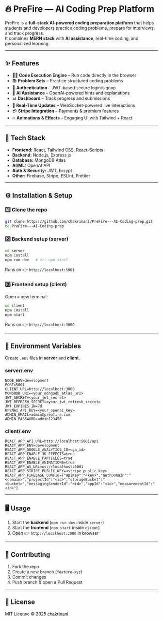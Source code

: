 # 🔥 PreFire — AI Coding Prep Platform

PreFire is a **full-stack AI-powered coding preparation platform** that helps students and developers practice coding problems, prepare for interviews, and track progress.  
It combines **MERN stack** with **AI assistance**, real-time coding, and personalized learning.

---

## ✨ Features
- 🧑‍💻 **Code Execution Engine** – Run code directly in the browser  
- 📚 **Problem Sets** – Practice structured coding problems  
- 🔐 **Authentication** – JWT-based secure login/signup  
- 🤖 **AI Assistance** – OpenAI-powered hints and explanations  
- 📊 **Dashboard** – Track progress and submissions  
- 🔄 **Real-Time Updates** – WebSocket-powered live interactions  
- 💳 **Stripe Integration** – Payments & premium features  
- 🔥 **Animations & Effects** – Engaging UI with Tailwind + React  

---

## 🚀 Tech Stack
- **Frontend:** React, Tailwind CSS, React-Scripts  
- **Backend:** Node.js, Express.js  
- **Database:** MongoDB Atlas  
- **AI/ML:** OpenAI API  
- **Auth & Security:** JWT, bcrypt  
- **Other:** Firebase, Stripe, ESLint, Prettier  

---

## ⚙️ Installation & Setup

### 1️⃣ Clone the repo
```bash
git clone https://github.com/chakrinani/PreFire---AI-Coding-prep.git
cd PreFire---AI-Coding-prep
````

### 2️⃣ Backend setup (server)

```bash
cd server
npm install
npm run dev   # or: npm start
```

Runs on 👉 `http://localhost:5001`

### 3️⃣ Frontend setup (client)

Open a new terminal:

```bash
cd client
npm install
npm start
```

Runs on 👉 `http://localhost:3000`

---

## 🔑 Environment Variables

Create `.env` files in **server** and **client**.

### server/.env

```
NODE_ENV=development
PORT=5001
CLIENT_URL=http://localhost:3000
MONGODB_URI=<your_mongodb_atlas_uri>
JWT_SECRET=<your_jwt_secret>
JWT_REFRESH_SECRET=<your_jwt_refresh_secret>
JWT_EXPIRES_IN=7d
OPENAI_API_KEY=<your_openai_key>
ADMIN_EMAIL=admin@prepfire.com
ADMIN_PASSWORD=admin123456
```

### client/.env

```
REACT_APP_API_URL=http://localhost:5001/api
REACT_APP_ENV=development
REACT_APP_GOOGLE_ANALYTICS_ID=<ga_id>
REACT_APP_ENABLE_3D_EFFECTS=true
REACT_APP_ENABLE_PARTICLES=true
REACT_APP_ENABLE_ANIMATIONS=true
REACT_APP_WS_URL=ws://localhost:5001
REACT_APP_STRIPE_PUBLIC_KEY=<stripe_public_key>
REACT_APP_FIREBASE_CONFIG={"apiKey":"<key>","authDomain":"<domain>","projectId":"<id>","storageBucket":"<bucket>","messagingSenderId":"<id>","appId":"<id>","measurementId":"<id>"}
```

---

## 🖥️ Usage

1. Start the **backend** (`npm run dev` inside `server`)
2. Start the **frontend** (`npm start` inside `client`)
3. Open 👉 `http://localhost:3000` in browser

---

## 📌 Contributing

1. Fork the repo
2. Create a new branch (`feature-xyz`)
3. Commit changes
4. Push branch & open a Pull Request

---

## 📜 License

MIT License © 2025 [chakrinani](https://github.com/chakrinani)


